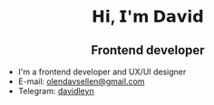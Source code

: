 <h1 align="center">𝗛𝗶, 𝗜'𝗺 𝗗𝗮𝘃𝗶𝗱</h1>

<h2 align="center">Frontend developer</h2>

- I'm a frontend developer and UX/UI designer
- E-mail: <olendavsellen@gmail.com>
- Telegram: <a href="https://t.me/davidleyn">davidleyn</a> 
